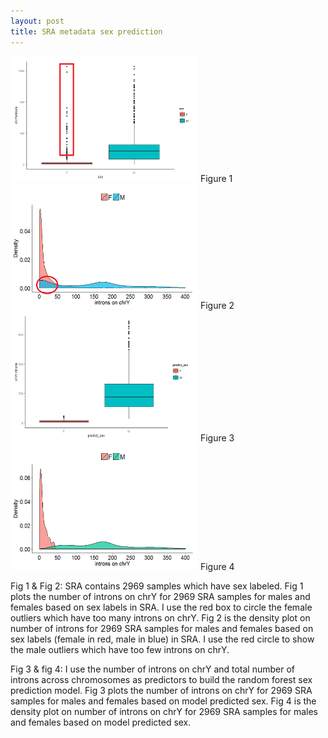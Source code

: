 ```yaml
---
layout: post
title: SRA metadata sex prediction
---
```

<img src="/images/fulls/before prediction.png" width="300"> 
Figure 1
<img src="/images/fulls/before prediction-1.png" width="300"> 
Figure 2
<img src="/images/fulls/after prediction.png" width="300"> 
Figure 3
<img src="/images/fulls/after prediction-2.png" width="300"> 
Figure 4



Fig 1 & Fig 2: SRA contains 2969 samples which have sex labeled.
Fig 1 plots the number of introns on chrY for 2969 SRA samples for males and females based on sex labels in SRA. I use the red box to circle the female outliers which have too many introns on chrY.
Fig 2 is the density plot on number of introns for 2969 SRA samples for males and females based on sex labels (female in red, male in blue) in SRA. I use the red circle to show the male outliers which have too few introns on chrY.

Fig 3 & fig 4: I use the number of introns on chrY and total number of introns across chromosomes as predictors to build the random forest sex prediction model.
Fig 3 plots the number of introns on chrY for 2969 SRA samples for males and females based on model predicted sex.
Fig 4 is the density plot on number of introns on chrY for 2969 SRA samples for males and females based on model predicted sex.

